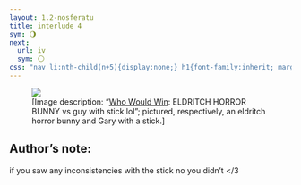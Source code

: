 ```yaml
---
layout: 1.2-nosferatu
title: interlude 4
sym: 🌖︎
next:
  url: iv
  sym: 🌕︎
css: "nav li:nth-child(n+5){display:none;} h1{font-family:inherit; margin:2.5em auto 3em;} main,figcaption{text-align:center;} p,figcaption{max-width:425px;} i em{font-style:normal;} figcaption a{text-underline-offset:.15em; text-decoration-color:#606060;} figcaption{font-size:.65em;} figure{margin-bottom:3em;} #an{text-align:left; color:#bfbfbf; max-width:400px; margin:0 auto 3em; background:#202020; padding:.5em} #an h2{border-bottom:1px solid; color:#808080; font-weight:normal; margin:0;} #an p{margin:.75em .5em .5em 1em /*normally 1em on both sides but i Had to do a typography*/; font-size:.85em;} #an a{font-weight:normal; transition:none;} "
---
```

<figure><img src="{%include url.html%}/assets/img/au/ripstickguy.jpg"/>
<figcaption>[Image description: “<a href="https://knowyourmeme.com/memes/who-would-win">Who Would Win</a>: <strong style="font-weight:normal; text-transform:uppercase;">eldritch horror bunny</strong> vs guy with stick lol”; pictured, respectively, an eldritch horror bunny and Gary with a stick.]</figcaption></figure>

<div id="an"><h2 class="book">Author’s note:</h2>
<p>if you saw any inconsistencies with the stick no you didn’t &lt;/3</p></div>